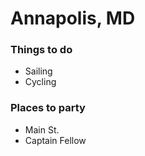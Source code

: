 # Annapolis, MD

### Things to do
 - Sailing
 - Cycling

### Places to party

  - Main St.
  - Captain Fellow
